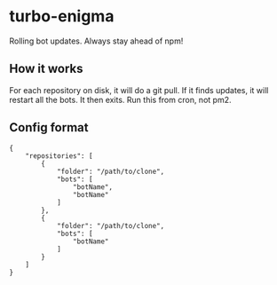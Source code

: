 # turbo-enigma
Rolling bot updates. Always stay ahead of npm!

## How it works

For each repository on disk, it will do a git pull. If it finds updates, it will restart all the bots. It then exits. Run this from cron, not pm2.


## Config format

```
{
    "repositories": [
        {
            "folder": "/path/to/clone",
            "bots": [
                "botName",
                "botName"
            ]
        },
        {
            "folder": "/path/to/clone",
            "bots": [
                "botName"
            ]
        }
    ]
}
```